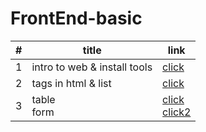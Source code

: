 # FrontEnd-basic
|#|title|link|
|-|-|-|
|1|intro to web & install tools |[click ](./classes/class.md)
|2|tags in html & list | [click](./classes/index.html)
|3| table <br> form | [click]( ./classes/home.html )<br> [click2](./classes/form.html)

